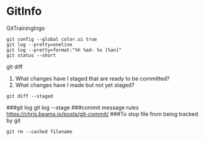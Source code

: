 # GitInfo
GitTrainingIngo
```git
git config --global color.ui true
git log --pretty=oneline
git log --pretty=format:"%h %ad- %s [%an]"
git status --short
```
git diff
1. What changes have I staged that are ready to be committed?
2. What changes have I made but not yet staged?
```git
git diff --staged
```
###git log
git log --stage
###commit message rules
https://chris.beams.io/posts/git-commit/
###To stop file from being tracked by git
```
git rm --cached filename
```
